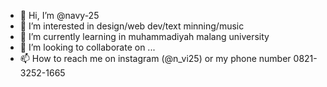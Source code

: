 - 👋 Hi, I’m @navy-25
- 👀 I’m interested in design/web dev/text minning/music
- 🌱 I’m currently learning in muhammadiyah malang university
- 💞️ I’m looking to collaborate on ...
- 📫 How to reach me on instagram (@n_vi25) or my phone number 0821-3252-1665

<!---
navy-25/navy-25 is a ✨ special ✨ repository because its `README.md` (this file) appears on your GitHub profile.
You can click the Preview link to take a look at your changes.
--->
